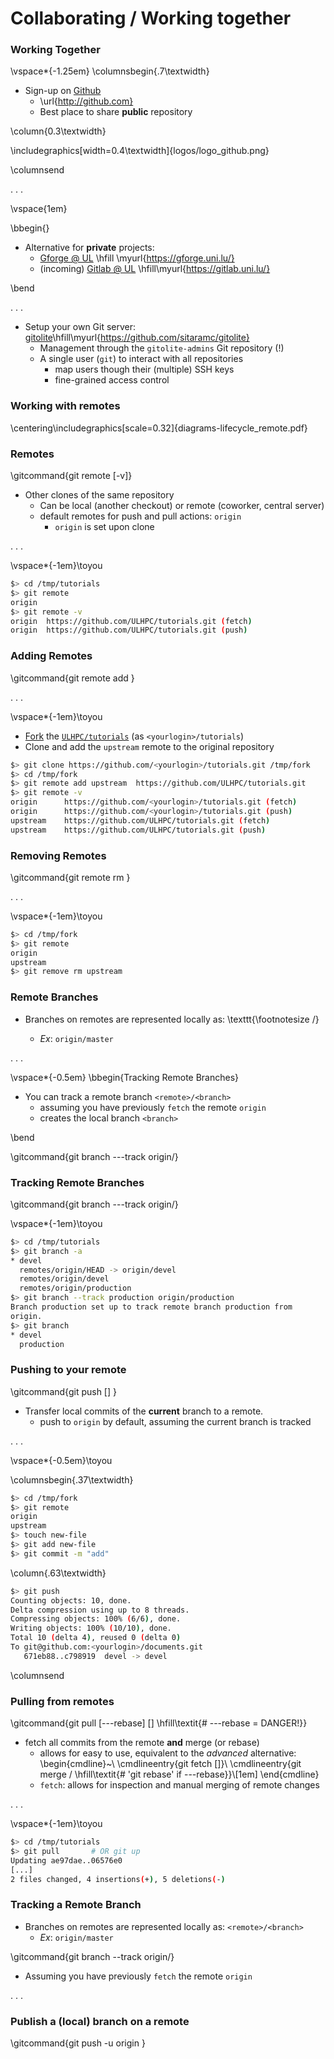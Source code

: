 # Collaborating / Working together

### Working Together

\vspace*{-1.25em}
\columnsbegin{.7\textwidth}

* Sign-up on [Github](http://github.com)
    - \url{http://github.com}
    - Best place to share **public** repository 

\column{0.3\textwidth}

\includegraphics[width=0.4\textwidth]{logos/logo_github.png}

\columnsend

. . .

\vspace{1em}

\bbegin{}

* Alternative for **private** projects:
    - [Gforge @ UL](https://gforge.uni.lu/) \hfill \myurl{https://gforge.uni.lu/}
    - (incoming) [Gitlab @ UL](https://gitlab.uni.lu/) \hfill\myurl{https://gitlab.uni.lu/}

\bend

. . .

* Setup your own Git server: [gitolite](https://github.com/sitaramc/gitolite)\hfill\myurl{https://github.com/sitaramc/gitolite}
    - Management through the `gitolite-admins` Git repository (!)
	- A single user (`git`) to interact with all repositories
	     * map users though their (multiple) SSH keys
		 * fine-grained access control





### Working with remotes

\centering\includegraphics[scale=0.32]{diagrams-lifecycle_remote.pdf}


### Remotes

\gitcommand{git remote [-v]}

* Other clones of the same repository 
    - Can be local (another checkout) or remote (coworker, central server) 
    - default remotes for push and pull actions: `origin` 
         * `origin` is set upon clone

. . .

\vspace*{-1em}\toyou

~~~bash
$> cd /tmp/tutorials
$> git remote
origin
$> git remote -v
origin	https://github.com/ULHPC/tutorials.git (fetch)
origin	https://github.com/ULHPC/tutorials.git (push)
~~~

### Adding Remotes

\gitcommand{git remote add <name> <url>}
<!--
* Useful upon a forked repository, to set a new `upstream` remote
\begin{cmdline}
\cmdlineentry{git remote add upstream <url>}\\
\end{cmdline}
-->

. . .

\vspace*{-1em}\toyou

* [Fork]((https://help.github.com/articles/fork-a-repo/)) the [`ULHPC/tutorials`](https://github.com/ULHPC/tutorials) (as `<yourlogin>/tutorials`) 
* Clone and add the `upstream` remote to the original repository

~~~bash
$> git clone https://github.com/<yourlogin>/tutorials.git /tmp/fork
$> cd /tmp/fork
$> git remote add upstream 	https://github.com/ULHPC/tutorials.git
$> git remote -v
origin	    https://github.com/<yourlogin>/tutorials.git (fetch)
origin	    https://github.com/<yourlogin>/tutorials.git (push)
upstream	https://github.com/ULHPC/tutorials.git (fetch)
upstream	https://github.com/ULHPC/tutorials.git (push)
~~~

### Removing Remotes

\gitcommand{git remote rm <name>}

. . .

\vspace*{-1em}\toyou

~~~bash
$> cd /tmp/fork
$> git remote
origin
upstream
$> git remove rm upstream
~~~

### Remote Branches

* Branches on remotes are represented locally as: \texttt{\footnotesize <remote>/<branch>}
     - _Ex_: `origin/master`

. . .

\vspace*{-0.5em}
\bbegin{Tracking Remote Branches}

* You can track a remote branch `<remote>/<branch>`
     - assuming you have previously `fetch` the remote `origin`
	 - creates the local branch `<branch>`
	 
\bend

\gitcommand{git branch ---track <branch> origin/<branch>}

### Tracking Remote Branches

\gitcommand{git branch ---track <branch> origin/<branch>}

\vspace*{-1em}\toyou

~~~bash
$> cd /tmp/tutorials
$> git branch -a
* devel
  remotes/origin/HEAD -> origin/devel
  remotes/origin/devel
  remotes/origin/production
$> git branch --track production origin/production
Branch production set up to track remote branch production from
origin.
$> git branch
* devel
  production
~~~

### Pushing to your remote

\gitcommand{git push [<remote>] }

* Transfer local commits of the **current** branch to a remote.
     - push to `origin` by default, assuming the current branch is tracked

. . .

\vspace*{-0.5em}\toyou

\columnsbegin{.37\textwidth}

~~~bash
$> cd /tmp/fork
$> git remote
origin
upstream
$> touch new-file
$> git add new-file
$> git commit -m "add"
~~~

\column{.63\textwidth}

~~~bash
$> git push
Counting objects: 10, done.
Delta compression using up to 8 threads.
Compressing objects: 100% (6/6), done.
Writing objects: 100% (10/10), done.
Total 10 (delta 4), reused 0 (delta 0)
To git@github.com:<yourlogin>/documents.git
   671eb88..c798919  devel -> devel
~~~

\columnsend


### Pulling from remotes

\gitcommand{git pull [---rebase] [<remote>] \hfill\textit{\# ---rebase = DANGER!}}

* fetch all commits from the remote **and** merge (or rebase)
    - allows for easy to use, equivalent to the _advanced_ alternative:
\begin{cmdline}~\\
\cmdlineentry{git fetch [<remote>]}\\
\cmdlineentry{git merge <remote>/<branch> \hfill\textit{\# 'git rebase' if ---rebase}}\\[1em]
\end{cmdline}
	- `fetch`: allows for inspection and manual merging of remote changes

. . .

\vspace*{-1em}\toyou

~~~bash
$> cd /tmp/tutorials
$> git pull       # OR git up
Updating ae97dae..06576e0
[...]
2 files changed, 4 insertions(+), 5 deletions(-)
~~~






### Tracking a Remote Branch

* Branches on remotes are represented locally as: `<remote>/<branch>`
     - _Ex_: `origin/master`

\gitcommand{git branch --track <branch> origin/<branch>}

* Assuming you have previously `fetch` the remote `origin`

. . .




### Publish a (local) branch on a remote

\gitcommand{git push -u origin <branch>}
